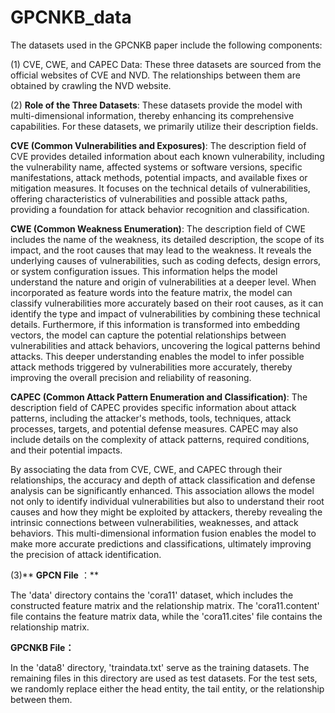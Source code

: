 # GPCNKB_data
The datasets  used in the GPCNKB paper include the following components:

(1) CVE, CWE, and CAPEC Data: These three datasets are sourced from the official websites of CVE and NVD. The relationships between them are obtained by crawling the NVD website.

(2) **Role of the Three Datasets**: These datasets provide the model with multi-dimensional information, thereby enhancing its comprehensive capabilities. For these datasets, we primarily utilize their description fields.  

 **CVE (Common Vulnerabilities and Exposures)**: The description field of CVE provides detailed information about each known vulnerability, including the vulnerability name, affected systems or software versions, specific manifestations, attack methods, potential impacts, and available fixes or mitigation measures.  It focuses on the technical details of vulnerabilities, offering characteristics of vulnerabilities and possible attack paths, providing a foundation for attack behavior recognition and classification.  

**CWE (Common Weakness Enumeration)**: The description field of CWE includes the name of the weakness, its detailed description, the scope of its impact, and the root causes that may lead to the weakness. It reveals the underlying causes of vulnerabilities, such as coding defects, design errors, or system configuration issues. This information helps the model understand the nature and origin of vulnerabilities at a deeper level. When incorporated as feature words into the feature matrix, the model can classify vulnerabilities more accurately based on their root causes, as it can identify the type and impact of vulnerabilities by combining these technical details. Furthermore, if this information is transformed into embedding vectors, the model can capture the potential relationships between vulnerabilities and attack behaviors, uncovering the logical patterns behind attacks. This deeper understanding enables the model to infer possible attack methods triggered by vulnerabilities more accurately, thereby improving the overall precision and reliability of reasoning.

**CAPEC (Common Attack Pattern Enumeration and Classification)**: The description field of CAPEC provides specific information about attack patterns, including the attacker's methods, tools, techniques, attack processes, targets, and potential defense measures. CAPEC may also include details on the complexity of attack patterns, required conditions, and their potential impacts.

 By associating the data from CVE, CWE, and CAPEC through their relationships, the accuracy and depth of attack classification and defense analysis can be significantly enhanced. This association allows the model not only to identify individual vulnerabilities but also to understand their root causes and how they might be exploited by attackers, thereby revealing the intrinsic connections between vulnerabilities, weaknesses, and attack behaviors. This multi-dimensional information fusion enables the model to make more accurate predictions and classifications, ultimately improving the precision of attack identification. 

(3)** **GPCN File** ：**

The 'data' directory contains the 'cora11' dataset, which includes the constructed feature matrix and the relationship matrix. The 'cora11.content' file contains the feature matrix data, while the 'cora11.cites' file contains the relationship matrix.


**GPCNKB File：**

In the 'data8' directory, 'traindata.txt' serve as the training datasets. The remaining files in this directory are used as test datasets. For the test sets, we randomly replace either the head entity, the tail entity, or the relationship between them.



